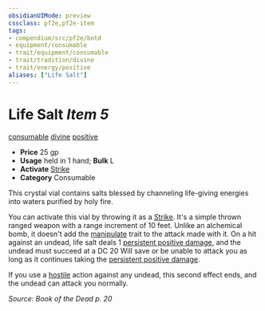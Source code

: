 ```yaml
---
obsidianUIMode: preview
cssclass: pf2e,pf2e-item
tags:
- compendium/src/pf2e/botd
- equipment/consumable
- trait/equipment/consumable
- trait/tradition/divine
- trait/energy/positive
aliases: ["Life Salt"]
---
```

# Life Salt *Item 5*  
[consumable](consumable.md)  [divine](divine.md)  [positive](positive.md)  

- **Price** 25 gp
- **Usage** held in 1 hand; **Bulk** L
- **Activate** [Strike](strike.md)
- **Category** Consumable

This crystal vial contains salts blessed by channeling life-giving energies into waters purified by holy fire.

You can activate this vial by throwing it as a [Strike](strike.md). It's a simple thrown ranged weapon with a range increment of 10 feet. Unlike an alchemical bomb, it doesn't add the [manipulate](manipulate.md) trait to the attack made with it. On a hit against an undead, life salt deals 1 [persistent positive damage](conditions.md#Persistent%20Damage), and the undead must succeed at a DC 20 Will save or be unable to attack you as long as it continues taking the [persistent positive damage](conditions.md#Persistent%20Damage).

If you use a [hostile](conditions.md#Hostile) action against any undead, this second effect ends, and the undead can attack you normally.

*Source: Book of the Dead p. 20*